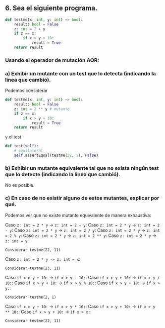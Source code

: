## 6. Sea el siguiente programa.

```python
def testme(x: int, y: int) −> bool:
    result: bool = False
    z: int = 2 ∗ y
    if z == x:
        if x > y + 10:
            result = True
    return result
```

### Usando el operador de mutación AOR:

### a) Exhibir un mutante con un test que lo detecta (indicando la línea que cambió).

Podemos considerar

```python
def testme(x: int, y: int) −> bool:
    result: bool = False
    z: int = 2 ** y # mutante
    if z == x:
        if x > y + 10:
            result = True
    return result
```

y el test

```python
def test(self):
    # equilateral
    self.assertEqual(testme(32, 5), False)
```


### b) Exhibir un mutante equivalente tal que no exista ningún test que lo detecte (indicando la línea que cambió).

No es posible.


### c) En caso de no existir alguno de estos mutantes, explicar por qué.

Podemos ver que no existe mutante equivalente de manera exhaustiva:

Caso `z: int = 2 * y` -> `z: int = 2 + y`:
Caso `z: int = 2 * y` -> `z: int = 2 - y`:
Caso `z: int = 2 * y` -> `z: int = 2 / y`:
Caso `z: int = 2 * y` -> `z: int = 2 % y`:
Caso `z: int = 2 * y` -> `z: int = 2 ** y`:
Caso `z: int = 2 * y` -> `z: int = y`:

    Considerar testme(22, 11)

Caso `z: int = 2 * y -> z: int = x`:

    Considerar testme(23, 11)

Caso `if x > y + 10:` -> `if x > y - 10:`:
Caso `if x > y + 10:` -> `if x > y / 10:`:
Caso `if x > y + 10:` -> `if x > y % 10:`:
Caso `if x > y + 10:` -> `if x > y:`:

    Considerar testme(2, 1)

Caso `if x > y + 10:` -> `if x > y * 10:`:
Caso `if x > y + 10:` -> `if x > y ** 10:`:
Caso `if x > y + 10:` -> `if x > x:`:

    Considerar testme(22, 11)
